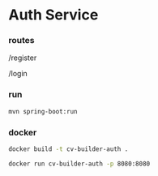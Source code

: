 # Auth Service

### routes
/register

/login

### run
```bash
mvn spring-boot:run
```

### docker
```bash
docker build -t cv-builder-auth .
```

```bash
docker run cv-builder-auth -p 8080:8080
```
